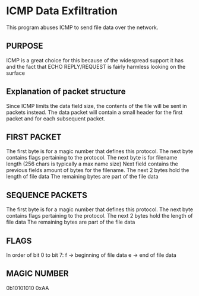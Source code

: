 # ICMP Data Exfiltration
This program abuses ICMP to send file data over the network.

## PURPOSE
ICMP is a great choice for this because of the widespread support it has and
the fact that ECHO REPLY/REQUEST is fairly harmless looking on the surface

## Explanation of packet structure
Since ICMP limits the data field size, the contents of the file will be sent
in packets instead. The data packet will contain a small header for the first
packet and for each subsequent packet.

## FIRST PACKET
The first byte is for a magic number that defines this protocol.
The next byte contains flags pertaining to the protocol.
The next byte is for filename length (256 chars is typically a max name size)
Next field contains the previous fields amount of bytes for the filename.
The next 2 bytes hold the length of file data
The remaining bytes are part of the file data

## SEQUENCE PACKETS
The first byte is for a magic number that defines this protocol.
The next byte contains flags pertaining to the protocol.
The next 2 bytes hold the length of file data
The remaining bytes are part of the file data

## FLAGS
In order of bit 0 to bit 7:
f -> beginning of file data
e -> end of file data

## MAGIC NUMBER
0b10101010
0xAA
